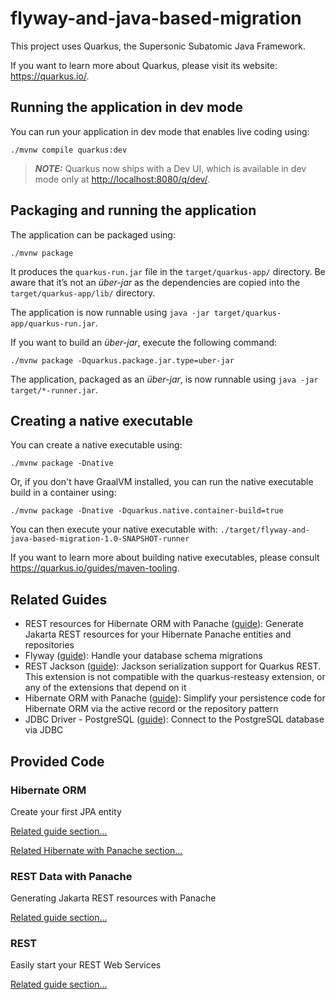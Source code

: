 # flyway-and-java-based-migration

This project uses Quarkus, the Supersonic Subatomic Java Framework.

If you want to learn more about Quarkus, please visit its website: <https://quarkus.io/>.

## Running the application in dev mode

You can run your application in dev mode that enables live coding using:

```shell script
./mvnw compile quarkus:dev
```

> **_NOTE:_**  Quarkus now ships with a Dev UI, which is available in dev mode only at <http://localhost:8080/q/dev/>.

## Packaging and running the application

The application can be packaged using:

```shell script
./mvnw package
```

It produces the `quarkus-run.jar` file in the `target/quarkus-app/` directory.
Be aware that it’s not an _über-jar_ as the dependencies are copied into the `target/quarkus-app/lib/` directory.

The application is now runnable using `java -jar target/quarkus-app/quarkus-run.jar`.

If you want to build an _über-jar_, execute the following command:

```shell script
./mvnw package -Dquarkus.package.jar.type=uber-jar
```

The application, packaged as an _über-jar_, is now runnable using `java -jar target/*-runner.jar`.

## Creating a native executable

You can create a native executable using:

```shell script
./mvnw package -Dnative
```

Or, if you don't have GraalVM installed, you can run the native executable build in a container using:

```shell script
./mvnw package -Dnative -Dquarkus.native.container-build=true
```

You can then execute your native executable with: `./target/flyway-and-java-based-migration-1.0-SNAPSHOT-runner`

If you want to learn more about building native executables, please consult <https://quarkus.io/guides/maven-tooling>.

## Related Guides

- REST resources for Hibernate ORM with Panache ([guide](https://quarkus.io/guides/rest-data-panache)): Generate Jakarta
  REST resources for your Hibernate Panache entities and repositories
- Flyway ([guide](https://quarkus.io/guides/flyway)): Handle your database schema migrations
- REST Jackson ([guide](https://quarkus.io/guides/rest#json-serialisation)): Jackson serialization support for Quarkus
  REST. This extension is not compatible with the quarkus-resteasy extension, or any of the extensions that depend on it
- Hibernate ORM with Panache ([guide](https://quarkus.io/guides/hibernate-orm-panache)): Simplify your persistence code
  for Hibernate ORM via the active record or the repository pattern
- JDBC Driver - PostgreSQL ([guide](https://quarkus.io/guides/datasource)): Connect to the PostgreSQL database via JDBC

## Provided Code

### Hibernate ORM

Create your first JPA entity

[Related guide section...](https://quarkus.io/guides/hibernate-orm)

[Related Hibernate with Panache section...](https://quarkus.io/guides/hibernate-orm-panache)

### REST Data with Panache

Generating Jakarta REST resources with Panache

[Related guide section...](https://quarkus.io/guides/rest-data-panache)

### REST

Easily start your REST Web Services

[Related guide section...](https://quarkus.io/guides/getting-started-reactive#reactive-jax-rs-resources)
